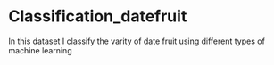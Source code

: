 # Classification_datefruit
In this dataset I classify the varity of date fruit using different types of machine learning
